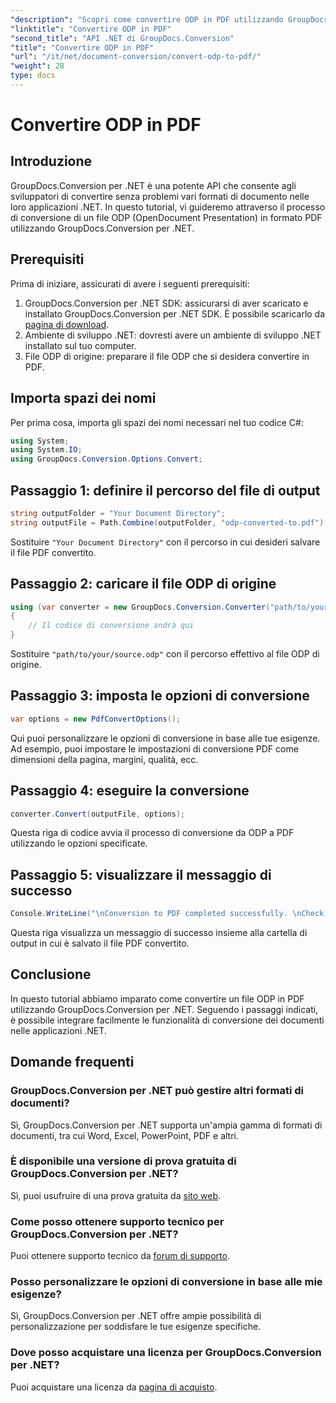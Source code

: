 ```yaml
---
"description": "Scopri come convertire ODP in PDF utilizzando GroupDocs.Conversion per .NET. Segui la nostra guida passo passo per una conversione impeccabile dei documenti."
"linktitle": "Convertire ODP in PDF"
"second_title": "API .NET di GroupDocs.Conversion"
"title": "Convertire ODP in PDF"
"url": "/it/net/document-conversion/convert-odp-to-pdf/"
"weight": 28
type: docs
---
```

# Convertire ODP in PDF

## Introduzione
GroupDocs.Conversion per .NET è una potente API che consente agli sviluppatori di convertire senza problemi vari formati di documento nelle loro applicazioni .NET. In questo tutorial, vi guideremo attraverso il processo di conversione di un file ODP (OpenDocument Presentation) in formato PDF utilizzando GroupDocs.Conversion per .NET.
## Prerequisiti
Prima di iniziare, assicurati di avere i seguenti prerequisiti:
1. GroupDocs.Conversion per .NET SDK: assicurarsi di aver scaricato e installato GroupDocs.Conversion per .NET SDK. È possibile scaricarlo da [pagina di download](https://releases.groupdocs.com/conversion/net/).
2. Ambiente di sviluppo .NET: dovresti avere un ambiente di sviluppo .NET installato sul tuo computer.
3. File ODP di origine: preparare il file ODP che si desidera convertire in PDF.

## Importa spazi dei nomi
Per prima cosa, importa gli spazi dei nomi necessari nel tuo codice C#:
```csharp
using System;
using System.IO;
using GroupDocs.Conversion.Options.Convert;
```
## Passaggio 1: definire il percorso del file di output
```csharp
string outputFolder = "Your Document Directory";
string outputFile = Path.Combine(outputFolder, "odp-converted-to.pdf");
```
Sostituire `"Your Document Directory"` con il percorso in cui desideri salvare il file PDF convertito.
## Passaggio 2: caricare il file ODP di origine
```csharp
using (var converter = new GroupDocs.Conversion.Converter("path/to/your/source.odp"))
{
    // Il codice di conversione andrà qui
}
```
Sostituire `"path/to/your/source.odp"` con il percorso effettivo al file ODP di origine.
## Passaggio 3: imposta le opzioni di conversione
```csharp
var options = new PdfConvertOptions();
```
Qui puoi personalizzare le opzioni di conversione in base alle tue esigenze. Ad esempio, puoi impostare le impostazioni di conversione PDF come dimensioni della pagina, margini, qualità, ecc.
## Passaggio 4: eseguire la conversione
```csharp
converter.Convert(outputFile, options);
```
Questa riga di codice avvia il processo di conversione da ODP a PDF utilizzando le opzioni specificate.
## Passaggio 5: visualizzare il messaggio di successo
```csharp
Console.WriteLine("\nConversion to PDF completed successfully. \nCheck output in {0}", outputFolder);
```
Questa riga visualizza un messaggio di successo insieme alla cartella di output in cui è salvato il file PDF convertito.

## Conclusione
In questo tutorial abbiamo imparato come convertire un file ODP in PDF utilizzando GroupDocs.Conversion per .NET. Seguendo i passaggi indicati, è possibile integrare facilmente le funzionalità di conversione dei documenti nelle applicazioni .NET.
## Domande frequenti
### GroupDocs.Conversion per .NET può gestire altri formati di documenti?
Sì, GroupDocs.Conversion per .NET supporta un'ampia gamma di formati di documenti, tra cui Word, Excel, PowerPoint, PDF e altri.
### È disponibile una versione di prova gratuita di GroupDocs.Conversion per .NET?
Sì, puoi usufruire di una prova gratuita da [sito web](https://releases.groupdocs.com/).
### Come posso ottenere supporto tecnico per GroupDocs.Conversion per .NET?
Puoi ottenere supporto tecnico da [forum di supporto](https://forum.groupdocs.com/c/conversion/11).
### Posso personalizzare le opzioni di conversione in base alle mie esigenze?
Sì, GroupDocs.Conversion per .NET offre ampie possibilità di personalizzazione per soddisfare le tue esigenze specifiche.
### Dove posso acquistare una licenza per GroupDocs.Conversion per .NET?
Puoi acquistare una licenza da [pagina di acquisto](https://purchase.groupdocs.com/buy).